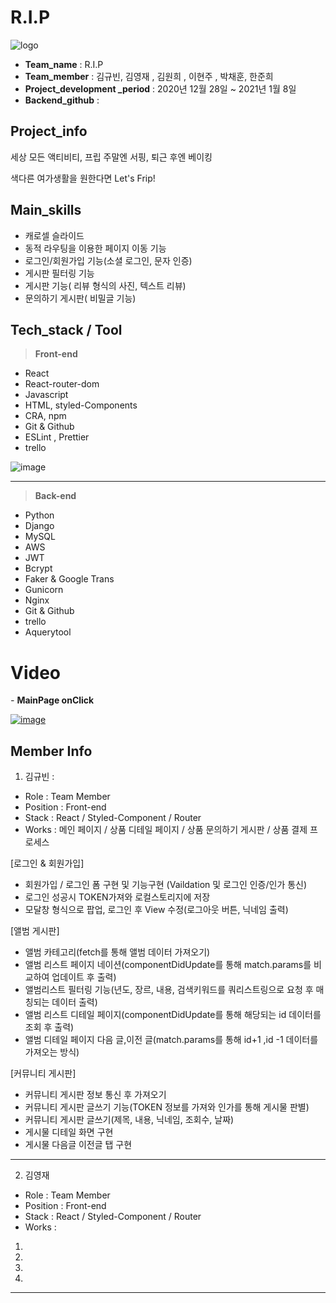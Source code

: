 # R.I.P

![logo](https://user-images.githubusercontent.com/62928948/104840077-8f141300-5908-11eb-8e86-f41394226746.png)


- **Team_name** : R.I.P
- **Team_member** : 김규빈, 김영재 , 김원희 , 이현주 , 박채훈, 한준희
- **Project_development \_period** : 2020년 12월 28일 ~ 2021년 1월 8일
- **Backend_github** :

## Project_info

세상 모든 액티비티, 프립 주말엔 서핑, 퇴근 후엔 베이킹

색다른 여가생활을 원한다면 Let's Frip!

## Main_skills

- 캐로셀 슬라이드
- 동적 라우팅을 이용한 페이지 이동 기능
- 로그인/회원가입 기능(소셜 로그인, 문자 인증)
- 게시판 필터링 기능
- 게시판 기능( 리뷰 형식의 사진, 텍스트 리뷰)
- 문의하기 게시판( 비밀글 기능)

## Tech_stack / Tool

> **Front-end**

- React
- React-router-dom
- Javascript
- HTML, styled-Components
- CRA, npm
- Git & Github
- ESLint , Prettier
- trello

![image](https://user-images.githubusercontent.com/70262871/103123428-ab38e180-46c7-11eb-99a9-04d136db789e.png)

---

> **Back-end**

- Python
- Django
- MySQL
- AWS
- JWT
- Bcrypt
- Faker & Google Trans
- Gunicorn
- Nginx
- Git & Github
- trello
- Aquerytool

# Video

_-_ **MainPage onClick**

[![image](https://user-images.githubusercontent.com/70262871/103147016-0932fb00-4794-11eb-9150-98523ed01591.png)](https://youtu.be/dGxxuie2M10)

## Member Info

1. 김규빈 :

- Role : Team Member
- Position : Front-end
- Stack : React / Styled-Component / Router
- Works : 메인 페이지 / 상품 디테일 페이지 / 상품 문의하기 게시판 / 상품 결제 프로세스

[로그인 & 회원가입]

- 회원가입 / 로그인 폼 구현 및 기능구현 (Vaildation 및 로그인 인증/인가 통신)
- 로그인 성공시 TOKEN가져와 로컬스토리지에 저장
- 모달창 형식으로 팝업, 로그인 후 View 수정(로그아웃 버튼, 닉네임 출력)

[앨범 게시판]

- 앨범 카테고리(fetch를 통해 앨범 데이터 가져오기)
- 앨범 리스트 페이지 네이션(componentDidUpdate를 통해 match.params를 비교하여 업데이트 후 출력)
- 앨범리스트 필터링 기능(년도, 장르, 내용, 검색키워드를 쿼리스트링으로 요청 후 매칭되는 데이터 출력)
- 앨범 리스트 디테일 페이지(componentDidUpdate를 통해 해당되는 id 데이터를 조회 후 출력)
- 앨범 디테일 페이지 다음 글,이전 글(match.params를 통해 id+1 ,id -1 데이터를 가져오는 방식)

[커뮤니티 게시판]

- 커뮤니티 게시판 정보 통신 후 가져오기
- 커뮤니티 게시판 글쓰기 기능(TOKEN 정보를 가져와 인가를 통해 게시물 판별)
- 커뮤니티 게시판 글쓰기(제목, 내용, 닉네임, 조회수, 날짜)
- 게시물 디테일 화면 구현
- 게시물 다음글 이전글 탭 구현

---

2. 김영재

- Role : Team Member
- Position : Front-end
- Stack : React / Styled-Component / Router
- Works :

1.
2.
3.
4.

---
